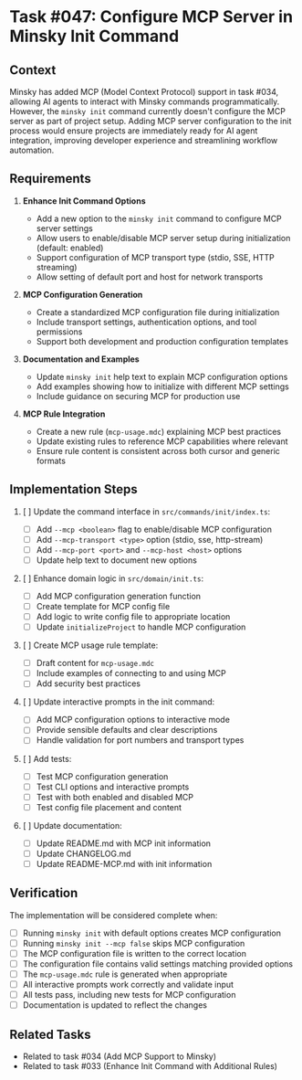 # Task #047: Configure MCP Server in Minsky Init Command

## Context

Minsky has added MCP (Model Context Protocol) support in task #034, allowing AI agents to interact with Minsky commands programmatically. However, the `minsky init` command currently doesn't configure the MCP server as part of project setup. Adding MCP server configuration to the init process would ensure projects are immediately ready for AI agent integration, improving developer experience and streamlining workflow automation.

## Requirements

1. **Enhance Init Command Options**

   - Add a new option to the `minsky init` command to configure MCP server settings
   - Allow users to enable/disable MCP server setup during initialization (default: enabled)
   - Support configuration of MCP transport type (stdio, SSE, HTTP streaming)
   - Allow setting of default port and host for network transports

2. **MCP Configuration Generation**

   - Create a standardized MCP configuration file during initialization
   - Include transport settings, authentication options, and tool permissions
   - Support both development and production configuration templates

3. **Documentation and Examples**

   - Update `minsky init` help text to explain MCP configuration options
   - Add examples showing how to initialize with different MCP settings
   - Include guidance on securing MCP for production use

4. **MCP Rule Integration**
   - Create a new rule (`mcp-usage.mdc`) explaining MCP best practices
   - Update existing rules to reference MCP capabilities where relevant
   - Ensure rule content is consistent across both cursor and generic formats

## Implementation Steps

1. [ ] Update the command interface in `src/commands/init/index.ts`:

   - [ ] Add `--mcp <boolean>` flag to enable/disable MCP configuration
   - [ ] Add `--mcp-transport <type>` option (stdio, sse, http-stream)
   - [ ] Add `--mcp-port <port>` and `--mcp-host <host>` options
   - [ ] Update help text to document new options

2. [ ] Enhance domain logic in `src/domain/init.ts`:

   - [ ] Add MCP configuration generation function
   - [ ] Create template for MCP config file
   - [ ] Add logic to write config file to appropriate location
   - [ ] Update `initializeProject` to handle MCP configuration

3. [ ] Create MCP usage rule template:

   - [ ] Draft content for `mcp-usage.mdc`
   - [ ] Include examples of connecting to and using MCP
   - [ ] Add security best practices

4. [ ] Update interactive prompts in the init command:

   - [ ] Add MCP configuration options to interactive mode
   - [ ] Provide sensible defaults and clear descriptions
   - [ ] Handle validation for port numbers and transport types

5. [ ] Add tests:

   - [ ] Test MCP configuration generation
   - [ ] Test CLI options and interactive prompts
   - [ ] Test with both enabled and disabled MCP
   - [ ] Test config file placement and content

6. [ ] Update documentation:
   - [ ] Update README.md with MCP init information
   - [ ] Update CHANGELOG.md
   - [ ] Update README-MCP.md with init information

## Verification

The implementation will be considered complete when:

- [ ] Running `minsky init` with default options creates MCP configuration
- [ ] Running `minsky init --mcp false` skips MCP configuration
- [ ] The MCP configuration file is written to the correct location
- [ ] The configuration file contains valid settings matching provided options
- [ ] The `mcp-usage.mdc` rule is generated when appropriate
- [ ] All interactive prompts work correctly and validate input
- [ ] All tests pass, including new tests for MCP configuration
- [ ] Documentation is updated to reflect the changes

## Related Tasks

- Related to task #034 (Add MCP Support to Minsky)
- Related to task #033 (Enhance Init Command with Additional Rules)
